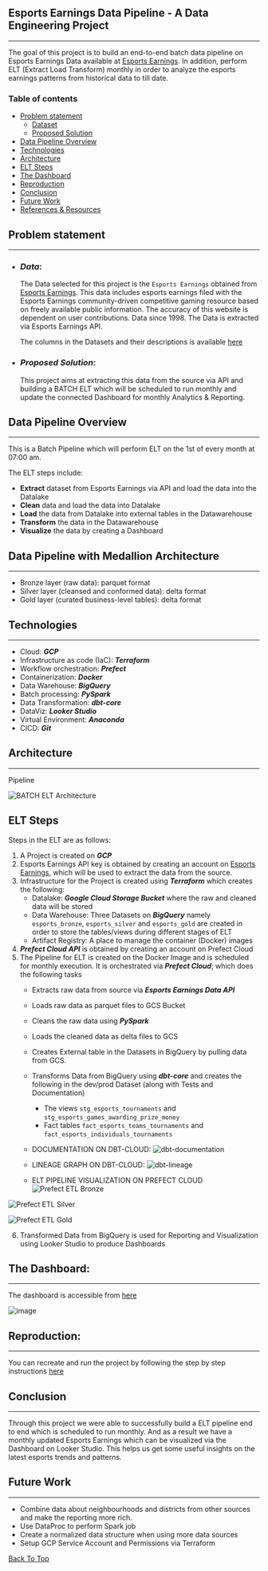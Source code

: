 ## Esports Earnings Data Pipeline - A Data Engineering Project
---
The goal of this project is to build an end-to-end batch data pipeline on Esports Earnings Data available at [Esports Earnings](https://www.esportsearnings.com/). In addition, perform ELT (Extract Load Transform) monthly in order to analyze the esports earnings patterns from historical data to till date.

### Table of contents

- [Problem statement](#problem-statement)
  - [Dataset](#dataset)
  - [Proposed Solution](#proposed-solution)
- [Data Pipeline Overview](#data-pipeline-overview)
- [Technologies](#technologies)
- [Architecture](#architecture)
- [ELT Steps](#elt-steps)
- [The Dashboard](#the-dashboard)
- [Reproduction](#reproduction)
- [Conclusion](#conclusion)
- [Future Work](#future-work)
- [References & Resources](#references--resources)


## Problem statement
---
* ### ***Data***: 
    The Data selected for this project is the `Esports Earnings` obtained from [Esports Earnings](https://www.esportsearnings.com/). This data includes esports earnings filed with the Esports Earnings community-driven competitive gaming resource based on freely available public information. The accuracy of this website is dependent on user contributions. Data since 1998. The Data is extracted via Esports Earnings API.

    The columns in the Datasets and their descriptions is available [here](docs/info_dataset.md)

* ### ***Proposed Solution***:
    This project aims at extracting this data from the source via API and building a BATCH ELT which will be scheduled to run monthly and update the connected Dashboard for monthly Analytics & Reporting. 


## Data Pipeline Overview 
---
This is a Batch Pipeline which will perform ELT on the 1st of every month at 07:00 am. 

The ELT steps include:

* **Extract** dataset from Esports Earnings via API and load the data into the Datalake
* **Clean** data and load the data into Datalake 
* **Load** the data from Datalake into external tables in the Datawarehouse
* **Transform** the data in the Datawarehouse
* **Visualize** the data by creating a Dashboard

## Data Pipeline with Medallion Architecture
---
* Bronze layer (raw data): parquet format
* Silver layer (cleansed and conformed data): delta format
* Gold layer (curated business-level tables): delta format

## Technologies 
---
* Cloud: ***GCP***
* Infrastructure as code (IaC): ***Terraform***
* Workflow orchestration: ***Prefect***
* Containerization: ***Docker***
* Data Warehouse: ***BigQuery***
* Batch processing: ***PySpark***
* Data Transformation: ***dbt-core***
* DataViz: ***Looker Studio***
* Virtual Environment: ***Anaconda***
* CICD: ***Git***

## Architecture
---
Pipeline


![BATCH ELT Architecture](images/esports_earnings_pipeline_etl.png)


## ELT Steps

Steps in the ELT are as follows:

1. A Project is created on ***GCP*** 
2. Esports Earnings API key is obtained by creating an account on [Esports Earnings](https://www.esportsearnings.com/dev), which will be used to extract the data from the source.
3. Infrastructure for the Project is created using ***Terraform*** which creates the following:
    * Datalake: ***Google Cloud Storage Bucket*** where the raw and cleaned data will be stored
    * Data Warehouse: Three Datasets on ***BigQuery*** namely `esports_bronze`, `esports_silver` and `esports_gold` are created in order to store the tables/views during different stages of ELT
    * Artifact Registry: A place to manage the container (Docker) images 
4. ***Prefect Cloud API*** is obtained by creating an account on Prefect Cloud
5. The Pipeline for ELT is created on the Docker Image and is scheduled for monthly execution. It is orchestrated via ***Prefect Cloud***; which does the following tasks
    * Extracts raw data from source via ***Esports Earnings Data API***
    * Loads raw data as parquet files to GCS Bucket
    * Cleans the raw data using ***PySpark***
    * Loads the cleaned data as delta files to GCS
    * Creates External table in the Datasets in BigQuery by pulling data from GCS. 
    * Transforms Data from BigQuery using ***dbt-core*** and creates the following in the dev/prod Dataset (along with Tests and Documentation)
        - The views `stg_esports_tournaments` and `stg_esports_games_awarding_prize_money`
        - Fact tables `fact_esports_teams_tournaments` and `fact_esports_individuals_tournaments`

    * DOCUMENTATION ON DBT-CLOUD: 
![dbt-documentation](images/dbt_documentation.png)

    * LINEAGE GRAPH ON DBT-CLOUD:
![dbt-lineage](images/dbt_lineage_graph.png)

    * ELT PIPELINE VISUALIZATION  ON PREFECT CLOUD 
![Prefect ETL Bronze](images/prefect_flow_bronze.png)

![Prefect ETL Silver](images/prefect_flow_silver.png)

![Prefect ETL Gold](images/prefect_flow_gold.png)

6. Transformed Data from BigQuery is used for Reporting and Visualization using Looker Studio to produce Dashboards

## The Dashboard: 
---
The dashboard is accessible from [here](https://lookerstudio.google.com/s/tGQaUxF6-9U)

![image](images/report.png)

## Reproduction:
---
You can recreate and run the project by following the step by step instructions [here](docs/ProjectReplication.md)

## Conclusion
---
Through this project we were able to successfully build a ELT pipeline end to end which is scheduled to run monthly. And as a result we have a monthly updated Esports Earnings which can be visualized via the Dashboard on Looker Studio. This helps us get some useful insights on the latest esports trends and patterns.


## Future Work
---
- Combine data about neighbourhoods and districts from other sources and make the reporting more rich.
- Use DataProc to perform Spark job
- Create a normalized data structure when using more data sources
- Setup GCP Service Account and Permissions via Terraform

[Back To Top](#esports-earnings-data-pipeline-a-data-engineering-project)